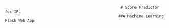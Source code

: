                                                        # Score Predictor for IPL 
                                                      ##A Machine Learning Flask Web App
                                                      

